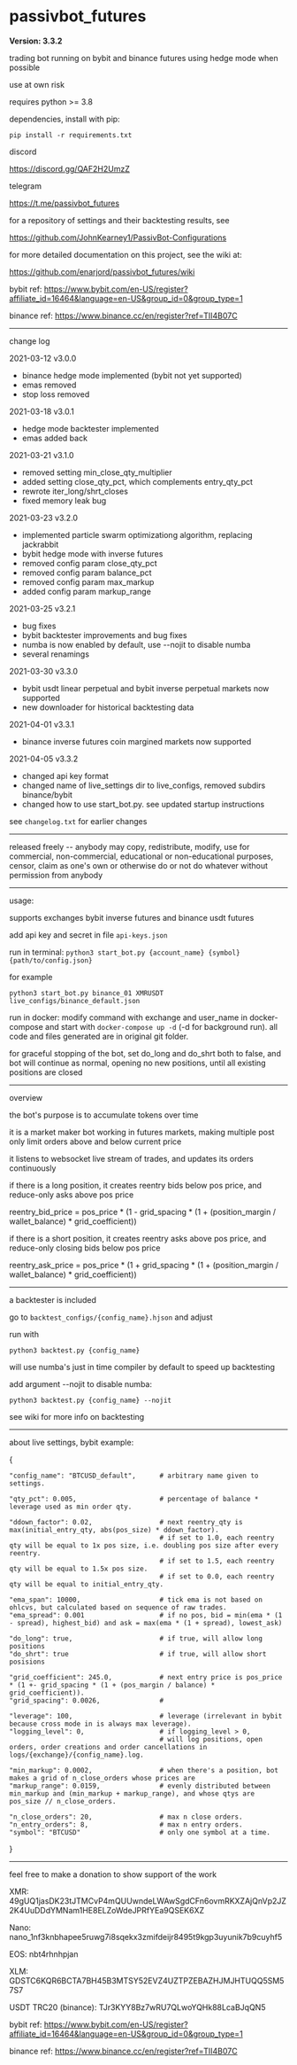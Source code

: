 # passivbot_futures

**Version: 3.3.2**

trading bot running on bybit and binance futures using hedge mode when possible

use at own risk

requires python >= 3.8

dependencies, install with pip:

`pip install -r requirements.txt`

discord

https://discord.gg/QAF2H2UmzZ

telegram

https://t.me/passivbot_futures

for a repository of settings and their backtesting results, see

https://github.com/JohnKearney1/PassivBot-Configurations

for more detailed documentation on this project, see the wiki at:

https://github.com/enarjord/passivbot_futures/wiki

bybit ref:
https://www.bybit.com/en-US/register?affiliate_id=16464&language=en-US&group_id=0&group_type=1

binance ref:
https://www.binance.cc/en/register?ref=TII4B07C

------------------------------------------------------------------
change log

2021-03-12 v3.0.0
- binance hedge mode implemented (bybit not yet supported)
- emas removed
- stop loss removed

2021-03-18 v3.0.1
- hedge mode backtester implemented
- emas added back

2021-03-21 v3.1.0
- removed setting min_close_qty_multiplier
- added setting close_qty_pct, which complements entry_qty_pct
- rewrote iter_long/shrt_closes
- fixed memory leak bug

2021-03-23 v3.2.0
- implemented particle swarm optimizationg algorithm, replacing jackrabbit
- bybit hedge mode with inverse futures
- removed config param close_qty_pct
- removed config param balance_pct
- removed config param max_markup
- added config param markup_range

2021-03-25 v3.2.1
- bug fixes
- bybit backtester improvements and bug fixes
- numba is now enabled by default, use --nojit to disable numba
- several renamings

2021-03-30 v3.3.0
- bybit usdt linear perpetual and bybit inverse perpetual markets now supported
- new downloader for historical backtesting data

2021-04-01 v3.3.1
- binance inverse futures coin margined markets now supported

2021-04-05 v3.3.2
- changed api key format
- changed name of live_settings dir to live_configs, removed subdirs binance/bybit
- changed how to use start_bot.py.  see updated startup instructions


see `changelog.txt` for earlier changes



------------------------------------------------------------------

released freely -- anybody may copy, redistribute, modify, use for commercial, non-commercial, educational or non-educational purposes, censor, claim as one's own or otherwise do or not do whatever without permission from anybody

------------------------------------------------------------------

usage:

supports exchanges bybit inverse futures and binance usdt futures

add api key and secret in file `api-keys.json`

run in terminal: `python3 start_bot.py {account_name} {symbol} {path/to/config.json}`

for example

`python3 start_bot.py binance_01 XMRUSDT live_configs/binance_default.json`

run in docker: modify command with exchange and user_name in docker-compose and start with `docker-compose up -d` (-d for background run).  all code and files generated are in original git folder.

for graceful stopping of the bot, set do_long and do_shrt both to false, and bot will continue as normal, opening no new positions, until all existing positions are closed

------------------------------------------------------------------
overview

the bot's purpose is to accumulate tokens over time

it is a market maker bot working in futures markets, making multiple post only limit orders above and below current price

it listens to websocket live stream of trades, and updates its orders continuously

if there is a long position, it creates reentry bids below pos price, and reduce-only asks above pos price

reentry_bid_price = pos_price * (1 - grid_spacing * (1 + (position_margin / wallet_balance) * grid_coefficient))

if there is a short position, it creates reentry asks above pos price, and reduce-only closing bids below pos price

reentry_ask_price = pos_price * (1 + grid_spacing * (1 + (position_margin / wallet_balance) * grid_coefficient))


------------------------------------------------------------------

a backtester is included

go to `backtest_configs/{config_name}.hjson` and adjust

run with 

`python3 backtest.py {config_name}`

will use numba's just in time compiler by default to speed up backtesting

add argument --nojit to disable numba:

`python3 backtest.py {config_name} --nojit`

see wiki for more info on backtesting

------------------------------------------------------------------

about live settings, bybit example:

{

    "config_name": "BTCUSD_default",      # arbitrary name given to settings.

    "qty_pct": 0.005,                     # percentage of balance * leverage used as min order qty.
    
    "ddown_factor": 0.02,                 # next reentry_qty is max(initial_entry_qty, abs(pos_size) * ddown_factor).
                                          # if set to 1.0, each reentry qty will be equal to 1x pos size, i.e. doubling pos size after every reentry.
                                          # if set to 1.5, each reentry qty will be equal to 1.5x pos size.
                                          # if set to 0.0, each reentry qty will be equal to initial_entry_qty.
                                          
    "ema_span": 10000,                    # tick ema is not based on ohlcvs, but calculated based on sequence of raw trades.
    "ema_spread": 0.001                   # if no pos, bid = min(ema * (1 - spread), highest_bid) and ask = max(ema * (1 + spread), lowest_ask)

    "do_long": true,                      # if true, will allow long positions
    "do_shrt": true                       # if true, will allow short posisions
                                          
    "grid_coefficient": 245.0,            # next entry price is pos_price * (1 +- grid_spacing * (1 + (pos_margin / balance) * grid_coefficient)).
    "grid_spacing": 0.0026,               # 
                                          
    "leverage": 100,                      # leverage (irrelevant in bybit because cross mode in is always max leverage).
    "logging_level": 0,                   # if logging_level > 0,
                                          # will log positions, open orders, order creations and order cancellations in logs/{exchange}/{config_name}.log.

    "min_markup": 0.0002,                 # when there's a position, bot makes a grid of n_close_orders whose prices are
    "markup_range": 0.0159,               # evenly distributed between min_markup and (min_markup + markup_range), and whose qtys are pos_size // n_close_orders.
                        
    "n_close_orders": 20,                 # max n close orders.
    "n_entry_orders": 8,                  # max n entry orders.
    "symbol": "BTCUSD"                    # only one symbol at a time.

}
 

------------------------------------------------------------------

feel free to make a donation to show support of the work

XMR: 49gUQ1jasDK23tJTMCvP4mQUUwndeLWAwSgdCFn6ovmRKXZAjQnVp2JZ2K4UuDDdYMNam1HE8ELZoWdeJPRfYEa9QSEK6XZ

Nano: nano_1nf3knbhapee5ruwg7i8sqekx3zmifdeijr8495t9kgp3uyunik7b9cuyhf5

EOS: nbt4rhnhpjan

XLM: GDSTC6KQR6BCTA7BH45B3MTSY52EVZ4UZTPZEBAZHJMJHTUQQ5SM57S7

USDT TRC20 (binance): TJr3KYY8Bz7wRU7QLwoYQHk88LcaBJqQN5

bybit ref:
https://www.bybit.com/en-US/register?affiliate_id=16464&language=en-US&group_id=0&group_type=1

binance ref:
https://www.binance.cc/en/register?ref=TII4B07C
